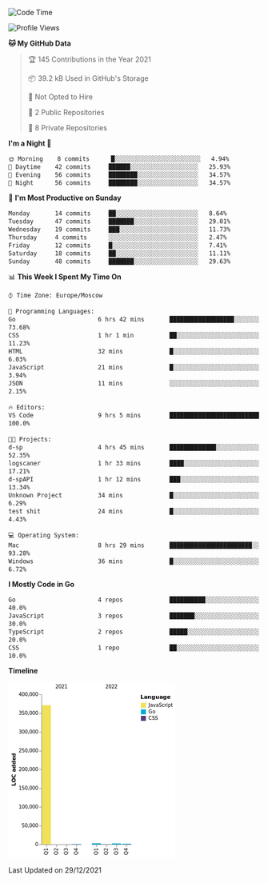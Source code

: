 <!--START_SECTION:waka-->
![Code Time](http://img.shields.io/badge/Code%20Time-77%20hrs%203%20mins-blue)

![Profile Views](http://img.shields.io/badge/Profile%20Views-0-blue)

**🐱 My GitHub Data** 

> 🏆 145 Contributions in the Year 2021
 > 
> 📦 39.2 kB Used in GitHub's Storage 
 > 
> 🚫 Not Opted to Hire
 > 
> 📜 2 Public Repositories 
 > 
> 🔑 8 Private Repositories  
 > 
**I'm a Night 🦉** 

```text
🌞 Morning    8 commits      █░░░░░░░░░░░░░░░░░░░░░░░░   4.94% 
🌆 Daytime    42 commits     ██████░░░░░░░░░░░░░░░░░░░   25.93% 
🌃 Evening    56 commits     ████████░░░░░░░░░░░░░░░░░   34.57% 
🌙 Night      56 commits     ████████░░░░░░░░░░░░░░░░░   34.57%

```
📅 **I'm Most Productive on Sunday** 

```text
Monday       14 commits     ██░░░░░░░░░░░░░░░░░░░░░░░   8.64% 
Tuesday      47 commits     ███████░░░░░░░░░░░░░░░░░░   29.01% 
Wednesday    19 commits     ███░░░░░░░░░░░░░░░░░░░░░░   11.73% 
Thursday     4 commits      ░░░░░░░░░░░░░░░░░░░░░░░░░   2.47% 
Friday       12 commits     █░░░░░░░░░░░░░░░░░░░░░░░░   7.41% 
Saturday     18 commits     ██░░░░░░░░░░░░░░░░░░░░░░░   11.11% 
Sunday       48 commits     ███████░░░░░░░░░░░░░░░░░░   29.63%

```


📊 **This Week I Spent My Time On** 

```text
⌚︎ Time Zone: Europe/Moscow

💬 Programming Languages: 
Go                       6 hrs 42 mins       ██████████████████░░░░░░░   73.68% 
CSS                      1 hr 1 min          ██░░░░░░░░░░░░░░░░░░░░░░░   11.23% 
HTML                     32 mins             █░░░░░░░░░░░░░░░░░░░░░░░░   6.03% 
JavaScript               21 mins             █░░░░░░░░░░░░░░░░░░░░░░░░   3.94% 
JSON                     11 mins             ░░░░░░░░░░░░░░░░░░░░░░░░░   2.15%

🔥 Editors: 
VS Code                  9 hrs 5 mins        █████████████████████████   100.0%

🐱‍💻 Projects: 
d-sp                     4 hrs 45 mins       █████████████░░░░░░░░░░░░   52.35% 
logscaner                1 hr 33 mins        ████░░░░░░░░░░░░░░░░░░░░░   17.21% 
d-spAPI                  1 hr 12 mins        ███░░░░░░░░░░░░░░░░░░░░░░   13.34% 
Unknown Project          34 mins             █░░░░░░░░░░░░░░░░░░░░░░░░   6.29% 
test shit                24 mins             █░░░░░░░░░░░░░░░░░░░░░░░░   4.43%

💻 Operating System: 
Mac                      8 hrs 29 mins       ███████████████████████░░   93.28% 
Windows                  36 mins             █░░░░░░░░░░░░░░░░░░░░░░░░   6.72%

```

**I Mostly Code in Go** 

```text
Go                       4 repos             ██████████░░░░░░░░░░░░░░░   40.0% 
JavaScript               3 repos             ███████░░░░░░░░░░░░░░░░░░   30.0% 
TypeScript               2 repos             █████░░░░░░░░░░░░░░░░░░░░   20.0% 
CSS                      1 repo              ██░░░░░░░░░░░░░░░░░░░░░░░   10.0%

```


**Timeline**

![Chart not found](https://raw.githubusercontent.com/jeezft/jeezft/main/charts/bar_graph.png) 


 Last Updated on 29/12/2021
<!--END_SECTION:waka-->
